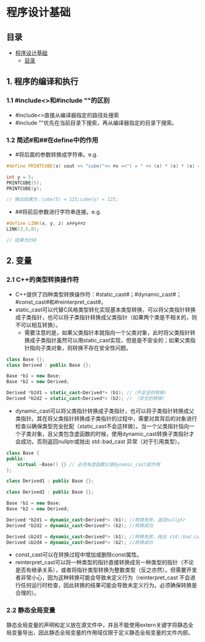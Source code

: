 # 程序设计基础

## 目录

- [程序设计基础](#程序设计基础)
  - [目录](#目录)

## 1. 程序的编译和执行

### 1.1 #include<>和#include ""的区别

- #include<>直接从编译器指定的路径处搜索
- #include ""优先在当前目录下搜索，再从编译器指定的目录下搜索。

### 1.2 简述#和##在define中的作用

- #将后面的参数转换成字符串。e.g.

```cpp
#define PRINTCUBE(x) cout << "cube("<< #x <<") = " << (x) * (x) * (x) << endl;

int y = 5;
PRINTCUBE(5);
PRINTCUBE(y);

// 输出结果为：cube(5) = 125;cube(y) = 125;
```

- ##将前后参数进行字符串连接。e.g.

```cpp
#define LINK(x, y, z) x##y##z
LINK(3,5,0);

// 结果为350
```

## 2. 变量

### 2.1 C++的类型转换操作符

- C++提供了四种类型转换操作符：#static_cast#；#dynamic_cast#；#const_cast#和#reinterpret_cast#。
- static_cast可以代替C风格类型转化实现基本类型转换，可以将父类指针转换成子类指针，也可以将子类指针转换成父类指针（如果两个类是不相关的，则不可以相互转换）。
  - 需要注意的是，如果父类指针本就指向一个父类对象，此时将父类指针转换成子类指针虽然可以用static_cast实现，但是是不安全的；如果父类指针指向子类对象，则转换不存在安全性问题。

```cpp
class Base {};
class Derived : public Base {};

Base *b1 = new Base;
Base *b2 = new Derived;

Derived *b2d1 = static_cast<Derived*> (b1); //（不安全的转换）
Derived *b2d2 = static_cast<Derived*> (b2); // （安全的转换）
```

- dynamic_cast可以将父类指针转换成子类指针，也可以将子类指针转换成父类指针。其在将父类指针转换成子类指针的过程中，需要对其背后的对象进行检查以确保类型完全批配（static_cast不会这样做）。当一个父类指针指向一个子类对象，且父类包含虚函数的时候，使用dynamic_cast转换子类指针才会成功，否则返回nullptr或抛出 std::bad_cast 异常（对于引用类型）。
  
```cpp
class Base {
public:
    virtual ~Base() {} // 必须有虚函数以使dynamic_cast起作用
};

class Derived1 : public Base {};

class Derived2 : public Base {};

Base *b1 = new Base;
Base *b2 = new Derived;

Derived *b2d1 = dynamic_cast<Derived*> (b1); //转换失败，返回nullptr
Derived *b2d2 = dynamic_cast<Derived*> (b2); //转换成功

Derived &b2d3 = dynamic_cast<Derived*> (b1); //转换失败，抛出 std::bad_cast 异常
Derived &b2d4 = dynamic_cast<Derived*> (b2); //转换成功

```

- const_cast可以在转换过程中增加或删除const属性。
- reinterpret_cast可以将一种类型的指针直接转换成另一种类型的指针（不论是否有继承关系），或者将指针类型转换为整数类型（反之亦然）。但需要开发者非常小心，因为这种转换可能会导致未定义行为（reinterpret_cast 不会进行任何运行时检查，因此转换的结果可能会导致未定义行为。必须确保转换是合理的）。

### 2.2 静态全局变量

静态全局变量的声明和定义放在源文件中，并且不能使用extern关键字将静态全局变量导出，因此静态全局变量的作用域仅限于定义静态全局变量的文件内部。